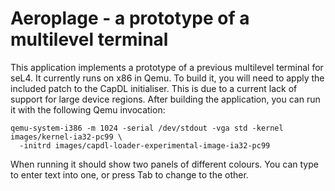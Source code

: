 <!--@TAG(NICTA_BSD)-->
# Aeroplage - a prototype of a multilevel terminal

This application implements a prototype of a previous multilevel terminal for seL4. It currently
runs on x86 in Qemu. To build it, you will need to apply the included patch to the CapDL
initialiser. This is due to a current lack of support for large device regions. After building the
application, you can run it with the following Qemu invocation:

    qemu-system-i386 -m 1024 -serial /dev/stdout -vga std -kernel images/kernel-ia32-pc99 \
      -initrd images/capdl-loader-experimental-image-ia32-pc99

When running it should show two panels of different colours. You can type to enter text into one, or
press Tab to change to the other.
